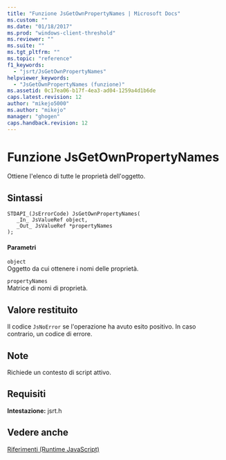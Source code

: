 ```yaml
---
title: "Funzione JsGetOwnPropertyNames | Microsoft Docs"
ms.custom: ""
ms.date: "01/18/2017"
ms.prod: "windows-client-threshold"
ms.reviewer: ""
ms.suite: ""
ms.tgt_pltfrm: ""
ms.topic: "reference"
f1_keywords: 
  - "jsrt/JsGetOwnPropertyNames"
helpviewer_keywords: 
  - "JsGetOwnPropertyNames (funzione)"
ms.assetid: 0c17ea06-b17f-4ea3-ad04-1259a4d1b6de
caps.latest.revision: 12
author: "mikejo5000"
ms.author: "mikejo"
manager: "ghogen"
caps.handback.revision: 12
---
```

# Funzione JsGetOwnPropertyNames
Ottiene l'elenco di tutte le proprietà dell'oggetto.  
  
## Sintassi  
  
```  
STDAPI_(JsErrorCode) JsGetOwnPropertyNames(  
   _In_ JsValueRef object,  
   _Out_ JsValueRef *propertyNames  
);  
```  
  
#### Parametri  
 `object`  
 Oggetto da cui ottenere i nomi delle proprietà.  
  
 `propertyNames`  
 Matrice di nomi di proprietà.  
  
## Valore restituito  
 Il codice `JsNoError` se l'operazione ha avuto esito positivo. In caso contrario, un codice di errore.  
  
## Note  
 Richiede un contesto di script attivo.  
  
## Requisiti  
 **Intestazione:** jsrt.h  
  
## Vedere anche  
 [Riferimenti \(Runtime JavaScript\)](../chakra-hosting/reference-javascript-runtime.md)